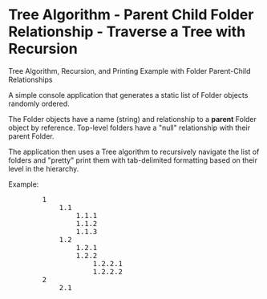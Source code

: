 # Tree Algorithm - Parent Child Folder Relationship - Traverse a Tree with Recursion
 Tree Algorithm, Recursion, and Printing Example with Folder Parent-Child Relationships

 A simple console application that generates a static list of Folder objects randomly ordered.
 
 The Folder objects have a name (string) and relationship to a <b>parent</b> Folder object by reference.
 Top-level folders have a "null" relationship with their parent Folder. 
 
 The application then uses a Tree algorithm to recursively navigate the list of folders and "pretty"
 print them with tab-delimited formatting based on their level in the hierarchy.
 
 Example:
<pre>
        1
            1.1
                1.1.1
                1.1.2
                1.1.3
            1.2
                1.2.1
                1.2.2
                    1.2.2.1
                    1.2.2.2
        2
            2.1
</pre>
